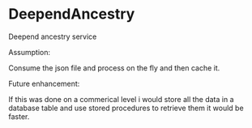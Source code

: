 # DeependAncestry
Deepend ancestry service

Assumption:

Consume the json file and process on the fly and then cache it. 

Future enhancement:

If this was done on a commerical level i would store all the data in a database table and use stored procedures to retrieve them it would be faster.
